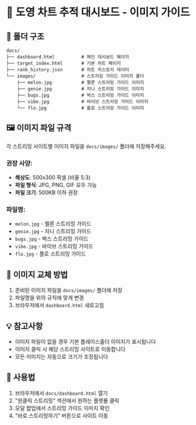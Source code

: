 # 🎯 도영 차트 추적 대시보드 - 이미지 가이드

## 📁 폴더 구조

```
docs/
├── dashboard.html          # 메인 대시보드 페이지
├── target_index.html       # 기본 차트 페이지
├── rank_history.json       # 차트 히스토리 데이터
└── images/                 # 스트리밍 가이드 이미지 폴더
    ├── melon.jpg           # 멜론 스트리밍 가이드 이미지
    ├── genie.jpg           # 지니 스트리밍 가이드 이미지
    ├── bugs.jpg            # 벅스 스트리밍 가이드 이미지
    ├── vibe.jpg            # 바이브 스트리밍 가이드 이미지
    └── flo.jpg             # 플로 스트리밍 가이드 이미지
```

## 🖼️ 이미지 파일 규격

각 스트리밍 사이트별 이미지 파일을 `docs/images/` 폴더에 저장해주세요.

### 권장 사양:
- **해상도**: 500x300 픽셀 (비율 5:3)
- **파일 형식**: JPG, PNG, GIF 모두 가능
- **파일 크기**: 500KB 이하 권장

### 파일명:
- `melon.jpg` - 멜론 스트리밍 가이드
- `genie.jpg` - 지니 스트리밍 가이드
- `bugs.jpg` - 벅스 스트리밍 가이드
- `vibe.jpg` - 바이브 스트리밍 가이드
- `flo.jpg` - 플로 스트리밍 가이드

## 🔧 이미지 교체 방법

1. 준비된 이미지 파일을 `docs/images/` 폴더에 저장
2. 파일명을 위의 규칙에 맞게 변경
3. 브라우저에서 `dashboard.html` 새로고침

## 💡 참고사항

- 이미지 파일이 없을 경우 기본 플레이스홀더 이미지가 표시됩니다
- 이미지 클릭 시 해당 스트리밍 사이트로 이동합니다
- 모든 이미지는 자동으로 크기가 조정됩니다

## 📱 사용법

1. 브라우저에서 `docs/dashboard.html` 열기
2. "원클릭 스트리밍" 섹션에서 원하는 플랫폼 클릭
3. 모달 팝업에서 스트리밍 가이드 이미지 확인
4. "바로 스트리밍하기" 버튼으로 사이트 이동 